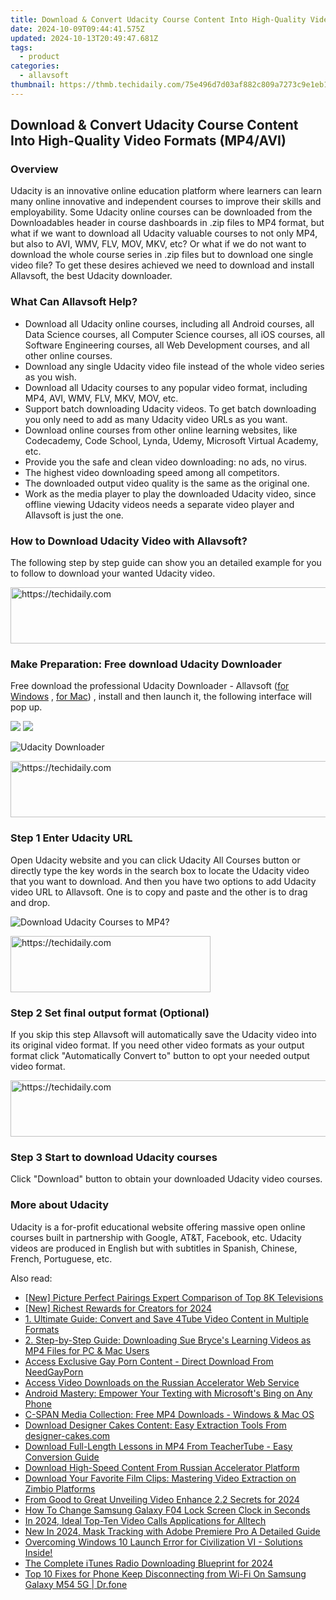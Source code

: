 ```yaml
---
title: Download & Convert Udacity Course Content Into High-Quality Video Formats (MP4/AVI)
date: 2024-10-09T09:44:41.575Z
updated: 2024-10-13T20:49:47.681Z
tags:
  - product
categories:
  - allavsoft
thumbnail: https://thmb.techidaily.com/75e496d7d03af882c809a7273c9e1eb1d9baeae9a3a5a4a6ed566b778061c9ff.png
---
```


## Download & Convert Udacity Course Content Into High-Quality Video Formats (MP4/AVI)

### Overview

Udacity is an innovative online education platform where learners can learn many online innovative and independent courses to improve their skills and employability. Some Udacity online courses can be downloaded from the Downloadables header in course dashboards in .zip files to MP4 format, but what if we want to download all Udacity valuable courses to not only MP4, but also to AVI, WMV, FLV, MOV, MKV, etc? Or what if we do not want to download the whole course series in .zip files but to download one single video file? To get these desires achieved we need to download and install Allavsoft, the best Udacity downloader.

### What Can Allavsoft Help?

* Download all Udacity online courses, including all Android courses, all Data Science courses, all Computer Science courses, all iOS courses, all Software Engineering courses, all Web Development courses, and all other online courses.
* Download any single Udacity video file instead of the whole video series as you wish.
* Download all Udacity courses to any popular video format, including MP4, AVI, WMV, FLV, MKV, MOV, etc.
* Support batch downloading Udacity videos. To get batch downloading you only need to add as many Udacity video URLs as you want.
* Download online courses from other online learning websites, like Codecademy, Code School, Lynda, Udemy, Microsoft Virtual Academy, etc.
* Provide you the safe and clean video downloading: no ads, no virus.
* The highest video downloading speed among all competitors.
* The downloaded output video quality is the same as the original one.
* Work as the media player to play the downloaded Udacity video, since offline viewing Udacity videos needs a separate video player and Allavsoft is just the one.

### How to Download Udacity Video with Allavsoft?

The following step by step guide can show you an detailed example for you to follow to download your wanted Udacity video.

<!-- affiliate ads begin -->
<a href="https://appsumo.8odi.net/c/5597632/2111995/7443" target="_top" id="2111995">
  <img src="//a.impactradius-go.com/display-ad/7443-2111995" border="0" alt="https://techidaily.com" width="728" height="90"/>
</a>
<img height="0" width="0" src="https://appsumo.8odi.net/i/5597632/2111995/7443" style="position:absolute;visibility:hidden;" border="0" />
<!-- affiliate ads end -->

### Make Preparation: Free download Udacity Downloader

Free download the professional Udacity Downloader - Allavsoft ([for Windows](https://tools.techidaily.com/allavsoft/products/) , [for Mac](https://tools.techidaily.com/allavsoft/products/)) , install and then launch it, the following interface will pop up.

[![](https://www.allavsoft.com/how-to/../images/how-to/free-download-win.jpg)](https://tools.techidaily.com/allavsoft/products/) [![](https://www.allavsoft.com/how-to/../images/how-to/free-download-mac.jpg)](https://tools.techidaily.com/allavsoft/products/)

![Udacity Downloader](https://www.allavsoft.com/how-to/../images/allavsoft/screen-shot-600.jpg)

<!-- affiliate ads begin -->
<a href="https://appsumo.8odi.net/c/5597632/2123749/7443" target="_top" id="2123749">
  <img src="//a.impactradius-go.com/display-ad/7443-2123749" border="0" alt="https://techidaily.com" width="728" height="90"/>
</a>
<img height="0" width="0" src="https://appsumo.8odi.net/i/5597632/2123749/7443" style="position:absolute;visibility:hidden;" border="0" />
<!-- affiliate ads end -->

### Step 1 Enter Udacity URL

Open Udacity website and you can click Udacity All Courses button or directly type the key words in the search box to locate the Udacity video that you want to download. And then you have two options to add Udacity video URL to Allavsoft. One is to copy and paste and the other is to drag and drop.

![Download Udacity Courses to MP4?](https://www.allavsoft.com/how-to/../images/how-to/download-rtmp-video/download-rtmp-video.jpg)

<!-- affiliate ads begin -->
<a href="https://bluettius.sjv.io/c/5597632/2139109/17108" target="_top" id="2139109">
  <img src="//a.impactradius-go.com/display-ad/17108-2139109" border="0" alt="https://techidaily.com" width="320" height="90"/>
</a>
<img height="0" width="0" src="https://bluettius.sjv.io/i/5597632/2139109/17108" style="position:absolute;visibility:hidden;" border="0" />
<!-- affiliate ads end -->

### Step 2 Set final output format (Optional)

If you skip this step Allavsoft will automatically save the Udacity video into its original video format. If you need other video formats as your output format click "Automatically Convert to" button to opt your needed output video format.

<!-- affiliate ads begin -->
<a href="https://appsumo.8odi.net/c/5597632/2130889/7443" target="_top" id="2130889">
  <img src="//a.impactradius-go.com/display-ad/7443-2130889" border="0" alt="https://techidaily.com" width="600" height="90"/>
</a>
<img height="0" width="0" src="https://appsumo.8odi.net/i/5597632/2130889/7443" style="position:absolute;visibility:hidden;" border="0" />
<!-- affiliate ads end -->

### Step 3 Start to download Udacity courses

Click "Download" button to obtain your downloaded Udacity video courses.

### More about Udacity

Udacity is a for-profit educational website offering massive open online courses built in partnership with Google, AT&T, Facebook, etc. Udacity videos are produced in English but with subtitles in Spanish, Chinese, French, Portuguese, etc.

<ins class="adsbygoogle"
     style="display:block"
     data-ad-format="autorelaxed"
     data-ad-client="ca-pub-7571918770474297"
     data-ad-slot="1223367746"></ins>

<ins class="adsbygoogle"
     style="display:block"
     data-ad-client="ca-pub-7571918770474297"
     data-ad-slot="8358498916"
     data-ad-format="auto"
     data-full-width-responsive="true"></ins>

<span class="atpl-alsoreadstyle">Also read:</span>
<div><ul>
<li><a href="https://extra-support.techidaily.com/new-picture-perfect-pairings-expert-comparison-of-top-8k-televisions/"><u>[New] Picture Perfect Pairings Expert Comparison of Top 8K Televisions</u></a></li>
<li><a href="https://youtube-web.techidaily.com/ichest-rewards-for-creators-for-2024/"><u>[New] Richest Rewards for Creators for 2024</u></a></li>
<li><a href="https://discover-forum.techidaily.com/1-ultimate-guide-convert-and-save-4tube-video-content-in-multiple-formats/"><u>1. Ultimate Guide: Convert and Save 4Tube Video Content in Multiple Formats</u></a></li>
<li><a href="https://discover-forum.techidaily.com/2-step-by-step-guide-downloading-sue-bryces-learning-videos-as-mp4-files-for-pc-and-mac-users/"><u>2. Step-by-Step Guide: Downloading Sue Bryce's Learning Videos as MP4 Files for PC & Mac Users</u></a></li>
<li><a href="https://discover-forum.techidaily.com/access-exclusive-gay-porn-content-direct-download-from-needgayporn/"><u>Access Exclusive Gay Porn Content - Direct Download From NeedGayPorn</u></a></li>
<li><a href="https://discover-forum.techidaily.com/access-video-downloads-on-the-russian-accelerator-web-service/"><u>Access Video Downloads on the Russian Accelerator Web Service</u></a></li>
<li><a href="https://tech-haven.techidaily.com/android-mastery-empower-your-texting-with-microsofts-bing-on-any-phone/"><u>Android Mastery: Empower Your Texting with Microsoft's Bing on Any Phone</u></a></li>
<li><a href="https://discover-forum.techidaily.com/c-span-media-collection-free-mp4-downloads-windows-and-mac-os/"><u>C-SPAN Media Collection: Free MP4 Downloads - Windows & Mac OS</u></a></li>
<li><a href="https://discover-forum.techidaily.com/download-designer-cakes-content-easy-extraction-tools-from-designer-cakescom/"><u>Download Designer Cakes Content: Easy Extraction Tools From designer-cakes.com</u></a></li>
<li><a href="https://discover-forum.techidaily.com/download-full-length-lessons-in-mp4-from-teachertube-easy-conversion-guide/"><u>Download Full-Length Lessons in MP4 From TeacherTube - Easy Conversion Guide</u></a></li>
<li><a href="https://discover-forum.techidaily.com/download-high-speed-content-from-russian-accelerator-platform/"><u>Download High-Speed Content From Russian Accelerator Platform</u></a></li>
<li><a href="https://discover-forum.techidaily.com/download-your-favorite-film-clips-mastering-video-extraction-on-zimbio-platforms/"><u>Download Your Favorite Film Clips: Mastering Video Extraction on Zimbio Platforms</u></a></li>
<li><a href="https://some-knowledge.techidaily.com/from-good-to-great-unveiling-video-enhance-22-secrets-for-2024/"><u>From Good to Great Unveiling Video Enhance 2.2 Secrets for 2024</u></a></li>
<li><a href="https://android-unlock.techidaily.com/how-to-change-samsung-galaxy-f04-lock-screen-clock-in-seconds-by-drfone-android/"><u>How To Change Samsung Galaxy F04 Lock Screen Clock in Seconds</u></a></li>
<li><a href="https://screen-activity-recording.techidaily.com/in-2024-ideal-top-ten-video-calls-applications-for-alltech/"><u>In 2024, Ideal Top-Ten Video Calls Applications for Alltech</u></a></li>
<li><a href="https://ai-video-editing.techidaily.com/new-in-2024-mask-tracking-with-adobe-premiere-pro-a-detailed-guide/"><u>New In 2024, Mask Tracking with Adobe Premiere Pro A Detailed Guide</u></a></li>
<li><a href="https://win-solutions.techidaily.com/1722996000032-overcoming-windows-10-launch-error-for-civilization-vi-solutions-inside/"><u>Overcoming Windows 10 Launch Error for Civilization VI - Solutions Inside!</u></a></li>
<li><a href="https://fox-direct.techidaily.com/the-complete-itunes-radio-downloading-blueprint-for-2024/"><u>The Complete iTunes Radio Downloading Blueprint for 2024</u></a></li>
<li><a href="https://howto.techidaily.com/top-10-fixes-for-phone-keep-disconnecting-from-wi-fi-on-samsung-galaxy-m54-5g-drfone-by-drfone-fix-android-problems-fix-android-problems/"><u>Top 10 Fixes for Phone Keep Disconnecting from Wi-Fi On Samsung Galaxy M54 5G | Dr.fone</u></a></li>
</ul></div>

